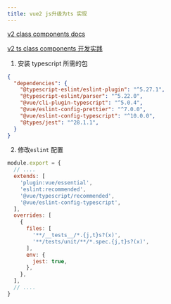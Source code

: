 ```yaml
---
title: vue2 js升级为ts 实现
---
```


<!-- TODO: -->

[v2 class components docs](https://class-component.vuejs.org/)

[v2 ts class components 开发实践](https://juejin.cn/post/7106441797567512583#heading-3)

1. 安装 typescript 所需的包

```json
{
  "dependencies": {
    "@typescript-eslint/eslint-plugin": "^5.27.1",
    "@typescript-eslint/parser": "^5.22.0",
    "@vue/cli-plugin-typescript": "^5.0.4",
    "@vue/eslint-config-prettier": "^7.0.0",
    "@vue/eslint-config-typescript": "^10.0.0",
    "@types/jest": "^28.1.1",
  }
}
```

2. 修改`eslint` 配置

```js
module.export = {
  // ....
  extends: [
    'plugin:vue/essential',
    'eslint:recommended',
    '@vue/typescript/recommended',
    '@vue/eslint-config-typescript',
  ],
  overrides: [
    {
      files: [
        '**/__tests__/*.{j,t}s?(x)',
        '**/tests/unit/**/*.spec.{j,t}s?(x)',
      ],
      env: {
        jest: true,
      },
    },
  ],
  // ....
}
```
